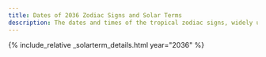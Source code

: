 ```yaml
---
title: Dates of 2036 Zodiac Signs and Solar Terms
description: The dates and times of the tropical zodiac signs, widely used in western astrology, and solar terms of year 2036
---
```

{% include_relative _solarterm_details.html year="2036" %}
